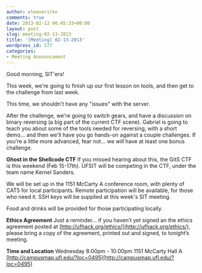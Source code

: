 ```yaml
---
author: elmavericko
comments: true
date: 2013-02-12 06:45:33+00:00
layout: post
slug: meeting-02-13-2013
title: '[Meeting] 02-13-2013'
wordpress_id: 577
categories:
- Meeting Announcement
---
```


Good morning, SIT'ers!

This week, we're going to finish up our first lesson on tools, and then get to the challenge from last week.

This time, we shouldn't have any "issues" with the server.

After the challenge, we're going to switch gears, and have a discussion on binary reversing (a big part of the current CTF scene). Gabriel is going to teach you about some of the tools needed for reversing, with a short demo... and then we'll have you go hands-on against a couple challenges. If you're a little more advanced, fear not... we _will_ have at least one bonus challenge.


**Ghost in the Shellcode CTF**
If you missed hearing about this, the GitS CTF is this weekend (Feb 15-17th). UFSIT will be competing in the CTF, under the team name Kernel Sanders.

We will be set up in the 1151 McCarty A conference room, with plenty of CAT5 for local participants. Remote participation will be available, for those who need it. SSH keys will be supplied at this week's SIT meeting.

Food and drinks will be provided for those participating locally.



**Ethics Agreement**
Just a reminder… if you haven’t yet signed an the ethics agreement posted at [http://ufhack.org/ethics/](http://ufhack.org/ethics/), please bring a copy of the agreement, printed out and signed, to tonight’s meeting.


**Time and Location**
Wednesday
8:00pm - 10:00pm
1151 McCarty Hall A
[http://campusmap.ufl.edu/?loc=0495](http://campusmap.ufl.edu/?loc=0495)
